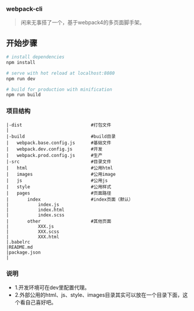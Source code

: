 ### webpack-cli
> 闲来无事搭了一个，基于webpack4的多页面脚手架。

## 开始步骤

``` bash
# install dependencies
npm install

# serve with hot reload at localhost:8080
npm run dev

# build for production with minification
npm run build
```

### 项目结构

```
|-dist						    #打包文件
|
|-build						    #build目录
|   webpack.base.config.js      #基础文件
|   webpack.dev.config.js	    #开发
|   webpack.prod.config.js	    #生产
|-src						    #目录文件					
|   html                        #公用html
|   images					    #公用image
|   js						    #公用js
|   style					    #公用样式
|   pages                       #页面路径
|       index                   #index页面（默认）
|		    index.js            
|		    index.html             
|		    index.scss          
|       other				    #其他页面
|           XXX.js
|           XXX.scss
|           XXX.html
|.babelrc
|README.md
|package.json
|
```

### 说明
- 1.开发环境可在dev里配置代理。
- 2.外部公用的html、js、style、images目录其实可以放在一个目录下面，这个看自己喜好吧。